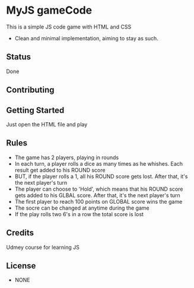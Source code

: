 
# MyJS gameCode 

This is a simple JS code game with HTML and CSS 

  * Clean and minimal implementation, aiming to stay as such.


## Status

Done 

## Contributing

## Getting Started

Just open the HTML file and play

## Rules


- The game has 2 players, playing in rounds
- In each turn, a player rolls a dice as many times as he whishes. Each result get added to his ROUND score
- BUT, if the player rolls a 1, all his ROUND score gets lost. After that, it's the next player's turn
- The player can choose to 'Hold', which means that his ROUND score gets added to his GLBAL score. After that, it's the next player's turn
- The first player to reach 100 points on GLOBAL score wins the game
- The socre can be changed at anytime during the game 
- If the play rolls two 6's in a row the total score is lost


## Credits

Udmey course for learning JS 

## License

- NONE
